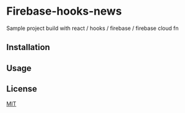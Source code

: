 # Firebase-hooks-news

Sample project build with react / hooks / firebase / firebase cloud fn

## Installation

## Usage

## License

[MIT](https://choosealicense.com/licenses/mit/)
